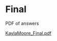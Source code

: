 # Final
PDF of answers

[KaylaMoore_Final.pdf](https://github.com/Kaylamo/Final/files/10181732/KaylaMoore_Final.pdf)

